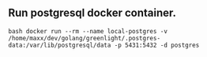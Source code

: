 
## Run postgresql docker container.
`bash
docker run --rm --name local-postgres -v /home/maxx/dev/golang/greenlight/.postgres-data:/var/lib/postgresql/data -p 5431:5432 -d postgres
`
